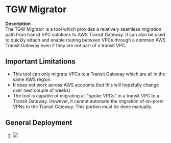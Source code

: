 # TGW Migrator

**Description** <br>
The TGW Migrator is a tool which provides a relatively seamless migration path from transit VPC solutions to AWS Transit Gateway. It can also be used to quickly attach and enable routing between VPCs through a common AWS Transit Gateway even if they are not part of a transit VPC.

## Important Limitations <br>
- This tool can only migrate VPCs to a Transit Gateway which are all in the same AWS region.
- It does not work across AWS accounts (but this will hopefully change over next couple of weeks)
- The tool is capable of migrating all "spoke VPCs" in a transit VPC to a Transit Gateway. However, it cannot automate the migration of on-prem VPNs to the Transit Gateway. This portion must be done manually.

## General Deployment
<ol>
  <li> <a href="https://console.aws.amazon.com/cloudformation/home?region=us-east-1#/stacks/new?stackName=CloudShroud&templateURL=https://s3.amazonaws.com/secure-options/tgw-migrator-cf.json"><img src="https://s3.amazonaws.com/cloudformation-examples/cloudformation-launch-stack.png"/></a>
  </li>
 </ol>

